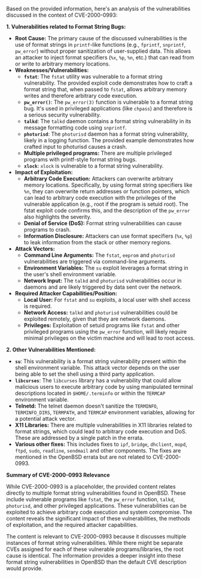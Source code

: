 Based on the provided information, here's an analysis of the vulnerabilities discussed in the context of CVE-2000-0993:

**1. Vulnerabilities related to Format String Bugs:**

*   **Root Cause:** The primary cause of the discussed vulnerabilities is the use of format strings in `printf`-like functions (e.g., `fprintf`, `snprintf`, `pw_error`) without proper sanitization of user-supplied data. This allows an attacker to inject format specifiers (`%x`, `%p`, `%n`, etc.) that can read from or write to arbitrary memory locations.
*   **Weaknesses/Vulnerabilities:**
    *   **`fstat`**: The `fstat` utility was vulnerable to a format string vulnerability. The provided exploit code demonstrates how to craft a format string that, when passed to `fstat`, allows arbitrary memory writes and therefore arbitrary code execution.
    *   **`pw_error()`**: The `pw_error(3)` function is vulnerable to a format string bug. It's used in privileged applications (like `chpass`) and therefore is a serious security vulnerability.
    *   **`talkd`**: The `talkd` daemon contains a format string vulnerability in its message formatting code using `snprintf`.
    *   **`photurisd`**: The `photurisd` daemon has a format string vulnerability, likely in a logging function. The provided example demonstrates how crafted input to photurisd causes a crash.
    *   **Multiple privileged programs:**  There are multiple privileged programs with printf-style format string bugs.
    *   **`xlock`**: `xlock` is vulnerable to a format string vulnerability.
*   **Impact of Exploitation:**
    *   **Arbitrary Code Execution:** Attackers can overwrite arbitrary memory locations. Specifically, by using format string specifiers like `%n`, they can overwrite return addresses or function pointers, which can lead to arbitrary code execution with the privileges of the vulnerable application (e.g., root if the program is setuid root). The fstat exploit code confirms this, and the description of the `pw_error` also highlights the severity.
    *   **Denial of Service (DoS):** Format string vulnerabilities can cause programs to crash.
    *   **Information Disclosure:** Attackers can use format specifiers (`%x`, `%p`) to leak information from the stack or other memory regions.
*   **Attack Vectors:**
    *   **Command Line Arguments:** The `fstat`, `eeprom` and `photurisd` vulnerabilities are triggered via command-line arguments.
    *   **Environment Variables:** The `su` exploit leverages a format string in the user's shell environment variable.
    *   **Network Input:** The `talkd` and `photurisd` vulnerabilities occur in daemons and are likely triggered by data sent over the network.
*   **Required Attacker Capabilities/Position:**
    *   **Local User:** For `fstat` and `su` exploits, a local user with shell access is required.
    *   **Network Access:** `talkd` and `photurisd` vulnerabilities could be exploited remotely, given that they are network daemons.
    *   **Privileges:**  Exploitation of setuid programs like `fstat` and other privileged programs using the `pw_error` function, will likely require minimal privileges on the victim machine and will lead to root access.

**2. Other Vulnerabilities Mentioned:**

*   **`su`**: This vulnerability is a format string vulnerability present within the shell environment variable. This attack vector depends on the user being able to set the shell using a third party application.
*   **`libcurses`**: The `libcurses` library has a vulnerability that could allow malicious users to execute arbitrary code by using manipulated terminal descriptions located in `$HOME/.terminfo` or within the `TERMCAP` environment variable.
*   **Telnetd:**  The telnet daemon doesn't sanitize the `TERMINFO`, `TERMINFO_DIRS`, `TERMPATH`, and `TERMCAP` environment variables, allowing for a potential attack vector.
*   **X11 Libraries:** There are multiple vulnerabilities in X11 libraries related to format strings, which could lead to arbitrary code execution and DoS. These are addressed by a single patch in the errata.
*   **Various other fixes:** This includes fixes to `ipf`, `bridge`, `dhclient`, `mopd`, `ftpd`, `sudo`, `readline`, `sendmail` and other components. The fixes are mentioned in the OpenBSD errata but are not related to CVE-2000-0993.

**Summary of CVE-2000-0993 Relevance**

While CVE-2000-0993 is a placeholder, the provided content relates directly to multiple format string vulnerabilities found in OpenBSD. These include vulnerable programs like `fstat`, the `pw_error` function, `talkd`, `photurisd`, and other privileged applications. These vulnerabilities can be exploited to achieve arbitrary code execution and system compromise. The content reveals the significant impact of these vulnerabilities, the methods of exploitation, and the required attacker capabilities.

The content is relevant to CVE-2000-0993 because it discusses multiple instances of format string vulnerabilities. While there might be separate CVEs assigned for each of these vulnerable programs/libraries, the root cause is identical. The information provides a deeper insight into these format string vulnerabilities in OpenBSD than the default CVE description would provide.